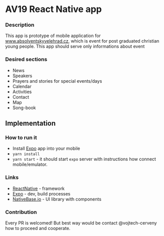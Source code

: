 # AV19 React Native app 
### Description
This app is prototype of mobile application for www.absolventskyvelehrad.cz, which is event for post graduated christian young people. This app should serve only informations about event

### Desired sections 
* News 
* Speakers
* Prayers and stories for special events/days
* Calendar
* Activities
* Contact
* Map
* Song-book


## Implementation

### How to run it
* Install [Expo][3] app into your mobile
* `yarn install`
* `yarn start` - it should start `expo` server with instructions how connect mobile/emulator. 


### Links
* [ReactNative][2] - framework 
* [Expo][4] - dev, build processes
* [NativeBase.io][1] - UI library with components

### Contribution
Every PR is welcomed! But best way would be contact @vojtech-cerveny how to proceed and cooperate.


[1]: https://nativebase.io/
[2]: https://facebook.github.io/react-native/docs/getting-started
[3]: https://play.google.com/store/apps/details?id=host.exp.exponent&hl=cs
[4]: https://docs.expo.io/versions/v30.0.0/